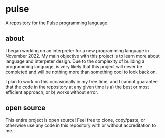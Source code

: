 # pulse
A repository for the Pulse programming language

## about
I began working on an interpreter for a new programming language in November 2022. My main objective with this project is to learn more about
language and interpeter design. Due to the complexity of building a programming language, is very likely that this project will never be completed
and will be nothing more than something cool to look back on. 

I plan to work on this occasionally in my free time, and I cannot guarantee that
the code in the repository at any given time is a) the best or most efficient approach; or b) works without error.

## open source
This entire project is open source! Feel free to clone, copy/paste, or otherwise use any code in this repository with or without accreditation to
me.
